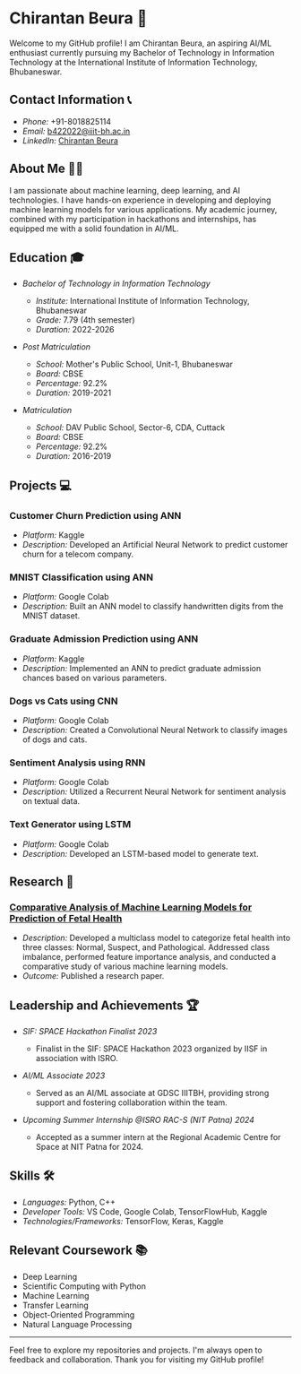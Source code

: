 # Chirantan Beura 🚀

Welcome to my GitHub profile! I am Chirantan Beura, an aspiring AI/ML enthusiast currently pursuing my Bachelor of Technology in Information Technology at the International Institute of Information Technology, Bhubaneswar.

## Contact Information 📞

- *Phone:* +91-8018825114
- *Email:* b422022@iiit-bh.ac.in
- *LinkedIn:* [Chirantan Beura](https://www.linkedin.com/in/chirantan-beura-011a64282/)

## About Me 🙋‍♂

I am passionate about machine learning, deep learning, and AI technologies. I have hands-on experience in developing and deploying machine learning models for various applications. My academic journey, combined with my participation in hackathons and internships, has equipped me with a solid foundation in AI/ML.

## Education 🎓

- *Bachelor of Technology in Information Technology*
  - *Institute:* International Institute of Information Technology, Bhubaneswar
  - *Grade:* 7.79 (4th semester)
  - *Duration:* 2022-2026

- *Post Matriculation*
  - *School:* Mother's Public School, Unit-1, Bhubaneswar
  - *Board:* CBSE
  - *Percentage:* 92.2%
  - *Duration:* 2019-2021

- *Matriculation*
  - *School:* DAV Public School, Sector-6, CDA, Cuttack
  - *Board:* CBSE
  - *Percentage:* 92.2%
  - *Duration:* 2016-2019

## Projects 💻

### Customer Churn Prediction using ANN
- *Platform:* Kaggle
- *Description:* Developed an Artificial Neural Network to predict customer churn for a telecom company.

### MNIST Classification using ANN
- *Platform:* Google Colab
- *Description:* Built an ANN model to classify handwritten digits from the MNIST dataset.

### Graduate Admission Prediction using ANN
- *Platform:* Kaggle
- *Description:* Implemented an ANN to predict graduate admission chances based on various parameters.

### Dogs vs Cats using CNN
- *Platform:* Google Colab
- *Description:* Created a Convolutional Neural Network to classify images of dogs and cats.

### Sentiment Analysis using RNN
- *Platform:* Google Colab
- *Description:* Utilized a Recurrent Neural Network for sentiment analysis on textual data.

### Text Generator using LSTM
- *Platform:* Google Colab
- *Description:* Developed an LSTM-based model to generate text.

## Research 📑

### [Comparative Analysis of Machine Learning Models for Prediction of Fetal Health](https://ieeexplore.ieee.org/document/10508030)
- *Description:* Developed a multiclass model to categorize fetal health into three classes: Normal, Suspect, and Pathological. Addressed class imbalance, performed feature importance analysis, and conducted a comparative study of various machine learning models.
- *Outcome:* Published a research paper.

## Leadership and Achievements 🏆

- *SIF: SPACE Hackathon Finalist 2023*
  - Finalist in the SIF: SPACE Hackathon 2023 organized by IISF in association with ISRO.

- *AI/ML Associate 2023*
  - Served as an AI/ML associate at GDSC IIITBH, providing strong support and fostering collaboration within the team.

- *Upcoming Summer Internship @ISRO RAC-S (NIT Patna) 2024*
  - Accepted as a summer intern at the Regional Academic Centre for Space at NIT Patna for 2024.

## Skills 🛠

- *Languages:* Python, C++
- *Developer Tools:* VS Code, Google Colab, TensorFlowHub, Kaggle
- *Technologies/Frameworks:* TensorFlow, Keras, Kaggle

## Relevant Coursework 📚

- Deep Learning
- Scientific Computing with Python
- Machine Learning
- Transfer Learning
- Object-Oriented Programming
- Natural Language Processing

---

Feel free to explore my repositories and projects. I'm always open to feedback and collaboration. Thank you for visiting my GitHub profile!
